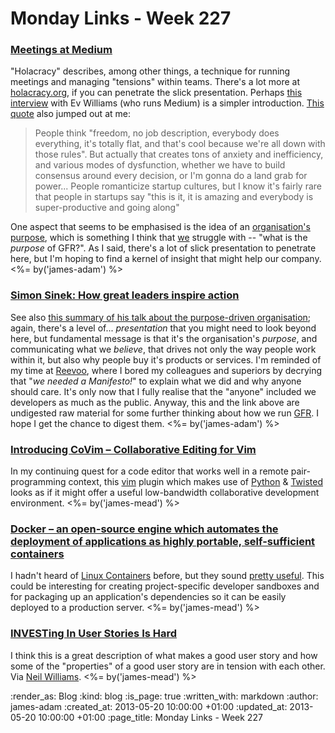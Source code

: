 Monday Links - Week 227
============

### [Meetings at Medium](https://medium.com/about-holacracy/93446941a52a)

"Holacracy" describes, among other things, a technique for running meetings and managing "tensions" within teams. There's a lot more at [holacracy.org](http://holacracy.org), if you can penetrate the slick presentation. Perhaps [this interview](http://youtu.be/hRleiXJH9_I?t=7m10s) with Ev Williams (who runs Medium) is a simpler introduction. [This quote](http://holacracy.org/blog/evan-williams-on-building-a-mindful-company) also jumped out at me:

> People think "freedom, no job description, everybody does everything, it's totally flat, and that's cool because we're all down with those rules". But actually that creates tons of anxiety and inefficiency, and various modes of dysfunction, whether we have to build consensus around every decision, or I'm gonna do a land grab for power... People romanticize startup cultures, but I know it's fairly rare that people in startups say "this is it, it is amazing and everybody is super-productive and going along"

One aspect that seems to be emphasised is the idea of an [organisation's purpose](http://www.youtube.com/watch?v=knPl11JIuT0&feature=youtu.be), which is something I think that [we](/) struggle with -- "what is the *purpose* of GFR?". As I said, there's a lot of slick presentation to penetrate here, but I'm hoping to find a kernel of insight that might help our company. <%= by('james-adam') %>

### [Simon Sinek: How great leaders inspire action](http://www.ted.com/talks/simon_sinek_how_great_leaders_inspire_action.html)

See also [this summary of his talk about the purpose-driven organisation](http://www.youtube.com/watch?v=MXNvfEm5ezI); again, there's a level of... *presentation* that you might need to look beyond here, but fundamental message is that it's the organisation's *purpose*, and communicating what we *believe*, that drives not only the way people work within it, but also why people buy it's products or services. I'm reminded of my time at [Reevoo](http://www.reevoo.com), where I bored my colleagues and superiors by decrying that "*we needed a Manifesto!*" to explain what we did and why anyone should care. It's only now that I fully realise that the "anyone" included we developers as much as the public. Anyway, this and the link above are undigested raw material for some further thinking about how we run [GFR](/). I hope I get the chance to digest them. <%= by('james-adam') %>

### [Introducing CoVim – Collaborative Editing for Vim](http://www.fredkschott.com/post/50510962864/introducing-covim-collaborative-editing-for-vim)

In my continuing quest for a code editor that works well in a remote pair-programming context, this [vim](http://www.vim.org/) plugin which makes use of [Python](http://www.python.org/) & [Twisted](http://twistedmatrix.com/trac/) looks as if it might offer a useful low-bandwidth collaborative development environment. <%= by('james-mead') %>

### [Docker – an open-source engine which automates the deployment of applications as highly portable, self-sufficient containers](http://www.docker.io/)

I hadn't heard of [Linux Containers](http://lxc.sourceforge.net/) before, but they sound [pretty useful](https://github.com/dotcloud/docker/#better-than-vms). This could be interesting for creating project-specific developer sandboxes and for packaging up an application's dependencies so it can be easily deployed to a production server. <%= by('james-mead') %>

### [INVESTing In User Stories Is Hard](http://www.thesubversiveba.com/2013/05/investing-in-user-stories-is-hard.html)

I think this is a great description of what makes a good user story and how some of the "properties" of a good user story are in tension with each other. Via [Neil Williams](https://twitter.com/neillyneil). <%= by('james-mead') %>

:render_as: Blog
:kind: blog
:is_page: true
:written_with: markdown
:author: james-adam
:created_at: 2013-05-20 10:00:00 +01:00
:updated_at: 2013-05-20 10:00:00 +01:00
:page_title: Monday Links - Week 227
